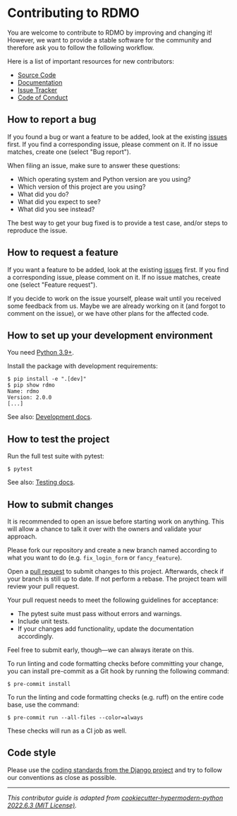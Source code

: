 # Contributing to RDMO

You are welcome to contribute to RDMO by improving and changing it! However, we want to provide a stable software for the community and therefore ask you to follow the following workflow.

Here is a list of important resources for new contributors:

- [Source Code](https://github.com/rdmorganiser/rdmo)
- [Documentation](https://rdmo.readthedocs.io)
- [Issue Tracker](https://github.com/rdmorganiser/rdmo/issues)
- [Code of Conduct](https://github.com/rdmorganiser/rdmo/blob/main/CODE_OF_CONDUCT.md)

## How to report a bug

If you found a bug or want a feature to be added, look at the existing [issues](https://github.com/rdmorganiser/rdmo/issues) first. If you find a corresponding issue, please comment on it. If no issue matches, create one (select "Bug report").

When filing an issue, make sure to answer these questions:

- Which operating system and Python version are you using?
- Which version of this project are you using?
- What did you do?
- What did you expect to see?
- What did you see instead?

The best way to get your bug fixed is to provide a test case, and/or steps to reproduce the issue.

## How to request a feature

If you want a feature to be added, look at the existing [issues](https://github.com/rdmorganiser/rdmo/issues) first. If you find a corresponding issue, please comment on it. If no issue matches, create one (select "Feature request").

If you decide to work on the issue yourself, please wait until you received some feedback from us. Maybe we are already working on it (and forgot to comment on the issue), or we have other plans for the affected code.

## How to set up your development environment

You need [Python 3.9+](https://www.python.org/downloads).

Install the package with development requirements:

```console
$ pip install -e ".[dev]"
$ pip show rdmo
Name: rdmo
Version: 2.0.0
[...]
```

See also: [Development docs](https://rdmo.readthedocs.io/en/latest/development/setup.html).

## How to test the project

Run the full test suite with pytest:

```console
$ pytest
```

See also: [Testing docs](https://rdmo.readthedocs.io/en/latest/development/testing.html).

## How to submit changes

It is recommended to open an issue before starting work on anything. This will allow a chance to talk it over with the owners and validate your approach.

Please fork our repository and create a new branch named according to what you want to do (e.g. `fix_login_form` or `fancy_feature`).

Open a [pull request](https://github.com/rdmorganiser/rdmo/pulls) to submit changes to this project. Afterwards, check if your branch is still up to date. If not perform a rebase. The project team will review your pull request.

Your pull request needs to meet the following guidelines for acceptance:

- The pytest suite must pass without errors and warnings.
- Include unit tests.
- If your changes add functionality, update the documentation accordingly.

Feel free to submit early, though—we can always iterate on this.

To run linting and code formatting checks before committing your change, you can install pre-commit as a Git hook by running the following command:

```console
$ pre-commit install
```

To run the linting and code formatting checks (e.g. ruff) on the entire code base, use the command:

```console
$ pre-commit run --all-files --color=always
```

These checks will run as a CI job as well.

## Code style

Please use the [coding standards from the Django project](https://docs.djangoproject.com/en/dev/internals/contributing/writing-code/coding-style/) and try to follow our conventions as close as possible.

---

*This contributor guide is adapted from [cookiecutter-hypermodern-python 2022.6.3 (MIT License)](https://github.com/cjolowicz/cookiecutter-hypermodern-python/blob/2022.6.3/%7B%7Bcookiecutter.project_name%7D%7D/CONTRIBUTING.md).*
